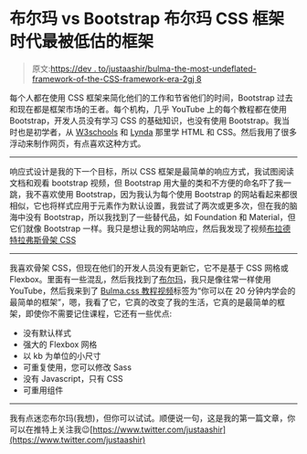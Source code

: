 # 布尔玛 vs Bootstrap 布尔玛 CSS 框架时代最被低估的框架

> 原文:[https://dev . to/justaashir/bulma-the-most-undeflated-framework-of-the-CSS-framework-era-2gj 8](https://dev.to/justaashir/bulma-the-most-underrated-framework-of-the-css-framework-era-2gj8)

每个人都在使用 CSS 框架来简化他们的工作和节省他们的时间，Bootstrap 过去和现在都是框架市场的王者。每个机构，几乎 YouTube 上的每个教程都在使用 Bootstrap，开发人员没有学习 CSS 的基础知识，也没有使用 Bootstrap。我当时也是初学者，从 [W3schools](https://www.w3schools.com/) 和 [Lynda](https://www.lynda.com/) 那里学 HTML 和 CSS。然后我用了很多浮动来制作网页，有点喜欢这种方式。

* * *

响应式设计是我的下一个目标，所以 CSS 框架是最简单的响应方式，我试图阅读文档和观看 bootstrap 视频，但 Bootstrap 用大量的类和不方便的命名吓了我一跳，我不喜欢使用 Bootstrap，因为我认为每个使用 Bootstrap 的网站看起来都很相似，它也将样式应用于元素作为默认设置，我尝试了两次或更多次，但在我的脑海中没有 Bootstrap，所以我找到了一些替代品，如 Foundation 和 Material，但它们就像 Bootstrap 一样。我只是想让我的网站响应，然后我发现了视频[布拉德特拉弗斯骨架 CSS](https://www.youtube.com/watch?v=nVANwdryGVc)

* * *

我喜欢骨架 CSS，但现在他们的开发人员没有更新它，它不是基于 CSS 网格或 Flexbox。里面有一些混乱，然后我找到了[布尔玛](https://www.bulma.io/)，我只是像往常一样使用 YouTube，然后我来到了 [Bulma.css 教程视频](https://www.youtube.com/watch?v=IiPQYQT2-wg)标签为“你可以在 20 分钟内学会的最简单的框架”，嗯，我看了它，它真的改变了我的生活，它真的是最简单的框架，即使你不需要记住课程，它还有一些优点:

*   没有默认样式
*   强大的 Flexbox 网格
*   以 kb 为单位的小尺寸
*   可重复使用，您可以修改 Sass
*   没有 Javascript，只有 CSS
*   可重用组件

* * *

我有点迷恋布尔玛(我想)，但你可以试试。顺便说一句，这是我的第一篇文章，你可以在推特上关注我😉[https://www.twitter.com/justaashir](https://www.twitter.com/justaashir)